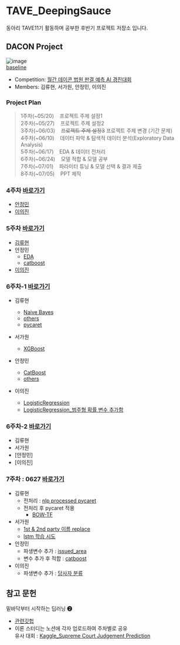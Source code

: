 # TAVE_DeepingSauce
동아리 TAVE11기 활동하며 공부한 후반기 프로젝트 저장소 입니다.

## DACON Project

![image](https://github.com/jeongmin1016/TAVE11_DeepingSauce/assets/109460178/31871322-b4e0-4676-b9be-4914f55398c9)     
[baseline](https://github.com/jeongmin1016/TAVE11_DeepingSauce/blob/main/230617/%5Bbaseline%5D_%EC%9B%94%EA%B0%84_%EB%8D%B0%EC%9D%B4%EC%BD%98_%EB%B2%95%EC%9B%90_%ED%8C%90%EA%B2%B0_%EC%98%88%EC%B8%A1_AI_%EA%B2%BD%EC%A7%84%EB%8C%80%ED%9A%8C.ipynb)
- Competition: [월간 데이콘 법원 판결 예측 AI 경진대회](https://dacon.io/competitions/official/236112/overview/description)
- Members: 김류현, 서가원, 안정민, 이의진

### Project Plan
> 1주차(~05/20)&nbsp;&nbsp;&nbsp; 프로젝트 주제 설정1  
> 2주차(~05/27)&nbsp;&nbsp;&nbsp; 프로젝트 주제 설정2    
> 3주차(~06/03)&nbsp;&nbsp;&nbsp; ~~프로젝트 주제 설정3~~ 프로젝트 주제 변경 (기간 문제)    
> 4주차(~06/10)&nbsp;&nbsp;&nbsp; 데이터 파악 & 탐색적 데이터 분석(Exploratory Data Analysis)     
> 5주차(~06/17)&nbsp;&nbsp;&nbsp; EDA & 데이터 전처리  
> 6주차(~06/24)&nbsp;&nbsp;&nbsp; 모델 적합 & 모델 공부  
> 7주차(~07/01)&nbsp;&nbsp;&nbsp; 파라미터 튜닝 & 모델 선택 & 결과 제출  
> 8주차(~07/05)&nbsp;&nbsp;&nbsp; PPT 제작

### 4주차 [바로가기](https://github.com/jeongmin1016/TAVE11_DeepingSauce/tree/main/230610)
- [안정민](https://github.com/jeongmin1016/TAVE11_DeepingSauce/blob/main/230610/0610_%EB%B2%95%EC%9B%90%ED%8C%90%EA%B2%B0_EDA.ipynb)
- [이의진](https://github.com/jeongmin1016/TAVE11_DeepingSauce/blob/main/230610/%EC%A0%84%EC%B2%98%EB%A6%AC%EC%9D%B4%EA%B2%83%EC%A0%80%EA%B2%83.ipynb)

### 5주차 [바로가기](https://github.com/jeongmin1016/TAVE11_DeepingSauce/tree/main/230610)
- [김류현](https://github.com/jeongmin1016/TAVE11_DeepingSauce/blob/main/230617/0617_krh.ipynb)
- 안정민      
  - [EDA](https://github.com/jeongmin1016/TAVE11_DeepingSauce/blob/main/230617/0617_%EB%B2%95%EC%9B%90%ED%8C%90%EA%B2%B0_EDA.ipynb)
  - [catboost](https://github.com/jeongmin1016/TAVE11_DeepingSauce/blob/main/230617/0617_%EB%B2%95%EC%9B%90%ED%8C%90%EA%B2%B0_EDA2.ipynb)
- [이의진](https://github.com/jeongmin1016/TAVE11_DeepingSauce/blob/main/230617/0617_EDA%E1%84%8B%E1%85%AA%E1%86%AB%E1%84%89%E1%85%A5%E1%86%BC.ipynb)

### 6주차-1 [바로가기](https://github.com/jeongmin1016/TAVE11_DeepingSauce/tree/main/230622)
- 김류현
  - [Naive Bayes](https://github.com/jeongmin1016/TAVE11_DeepingSauce/blob/main/230622/0622_%EB%B2%95%EC%9B%90%ED%8C%90%EA%B2%B0_naivebayes.ipynb)
  - [others](https://github.com/jeongmin1016/TAVE11_DeepingSauce/blob/main/230622/0622_%EB%B2%95%EC%9B%90%ED%8C%90%EA%B2%B0_eda2.ipynb)
  - [pycaret](https://github.com/jeongmin1016/TAVE11_DeepingSauce/blob/main/230622/0624_%EB%B2%95%EC%9B%90%ED%8C%90%EA%B2%B0_pycaret.ipynb)
- 서가원
  - [XGBoost](https://github.com/jeongmin1016/TAVE11_DeepingSauce/blob/main/230622/%EB%B2%95%EC%9B%90%ED%8C%90%EA%B2%B0_XGBoost_0622.ipynb)
- 안정민
  - [CatBoost](https://github.com/jeongmin1016/TAVE11_DeepingSauce/blob/main/230622/0622_%EB%B2%95%EC%9B%90%ED%8C%90%EA%B2%B0_catboost.ipynb)
  - [others](https://github.com/jeongmin1016/TAVE11_DeepingSauce/blob/main/230622/0622_%EB%B2%95%EC%9B%90%ED%8C%90%EA%B2%B0_modeltest.ipynb)

- 이의진
  - [LogisticRegression](https://github.com/jeongmin1016/TAVE11_DeepingSauce/blob/main/230622/0622_modeling_baseline_submit_trainmode.ipynb)
  - [LogisticRegression_범주형 확률 변수 추가함](https://github.com/jeongmin1016/TAVE11_DeepingSauce/blob/main/230622/0622_modeling_baseline_submit_trainmode_%E1%84%92%E1%85%AA%E1%86%A8%E1%84%85%E1%85%B2%E1%86%AF%E1%84%87%E1%85%A7%E1%86%AB%E1%84%89%E1%85%AE%E1%84%8E%E1%85%AE%E1%84%80%E1%85%A1%20(1).ipynb)

### 6주차-2 [바로가기](https://github.com/jeongmin1016/TAVE11_DeepingSauce/tree/main/230624)
- 김류현
- 서가원
- [안정민]      
- [이의진]

### 7주차 : 0627 [바로가기](https://github.com/jeongmin1016/TAVE11_DeepingSauce/tree/main/230626)
- 김류현
  - 전처리 : [nlp processed pycaret](https://github.com/jeongmin1016/TAVE11_DeepingSauce/blob/main/230626/0626_%EB%B2%95%EC%9B%90%ED%8C%90%EA%B2%B0_nlp_paycaret_process_ver.ipynb)
  - 전처리 후 pycaret 적용
    - [BOW-TF](https://github.com/jeongmin1016/TAVE11_DeepingSauce/blob/main/230626/0627_%EB%B2%95%EC%9B%90%ED%8C%90%EA%B2%B0_tf_pycaret.ipynb)
- 서가원
  - [1st & 2nd party 이름 replace](https://github.com/jeongmin1016/TAVE11_DeepingSauce/blob/16dc92c0002fec93e4cbc8eaeb47369b5d6d7342/230626/0626_%EB%B2%95%EC%9B%90%ED%8C%90%EA%B2%B0_text_replace.ipynb)
  - [lstm 학습 시도](https://github.com/jeongmin1016/TAVE11_DeepingSauce/blob/main/230626/0626_%EB%B2%95%EC%9B%90%ED%8C%90%EA%B2%B0_lstm.ipynb)
- 안정민
  - 파생변수 추가 : [issued_area](https://github.com/jeongmin1016/TAVE11_DeepingSauce/blob/main/230626/0626_%EB%B2%95%EC%9B%90%ED%8C%90%EA%B2%B0_catboost.ipynb)
  - 변수 추가 후 적합 : [catboost](https://github.com/jeongmin1016/TAVE11_DeepingSauce/blob/main/230626/0627_%EB%B2%95%EC%9B%90%ED%8C%90%EA%B2%B0_catboost.ipynb)
- 이의진
  - 파생변수 추가 : [당사자 분류](https://github.com/jeongmin1016/TAVE11_DeepingSauce/blob/main/230626/0626_%EB%8B%B9%EC%82%AC%EC%9E%90_%EC%9C%A0%ED%98%95_%EB%B6%84%EB%A5%98_%EC%BD%94%EB%93%9C.ipynb)






## 참고 문헌
밑바닥부터 시작하는 딥러닝 ❷
- [관련깃헙](https://github.com/WegraLee/deep-learning-from-scratch-2)    
- 이론 스터디는 노션에 각자 업로드하여 주차별로 공유     
유사 대회 : [Kaggle_Supreme Court Judgement Prediction](https://www.kaggle.com/code/raghavkachroo/supreme-court-judgement-prediction)
